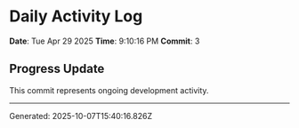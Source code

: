 # Daily Activity Log

**Date**: Tue Apr 29 2025
**Time**: 9:10:16 PM
**Commit**: 3

## Progress Update

This commit represents ongoing development activity.

---
Generated: 2025-10-07T15:40:16.826Z
